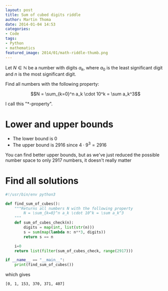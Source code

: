 ```yaml
---
layout: post
title: Sum of cubed digits riddle
author: Martin Thoma
date: 2014-01-04 14:53
categories:
- Code
tags:
- Python
- mathematics
featured_image: 2014/01/math-riddle-thumb.png
---
```


Let $N \in \mathbb{N}$ be a number with digits $a_k$, where $a_0$ is the least
significant digit and $n$ is the most significant digit.

Find all numbers with the following property:

$$N = \sum_{k=0}^n a_k \cdot 10^k = \sum a_k^3$$

I call this "*-property".

Lower and upper bounds
======================
* The lower bound is 0
* The upper bound is $2916$ since $4\cdot 9^3 = 2916$

You can find better upper bounds, but as we've just reduced the 
possible number space to only 2917 numbers, it doesn't really matter

Find all solutions
==================

```python
#!/usr/bin/env python3

def find_sum_of_cubes():
    """Returns all numbers N with the following property
        N = \sum_{k=0}^n a_k \cdot 10^k = \sum a_k^3
    """
    def sum_of_cubes_check(n):
        digits = map(int, list(str(n)))
        s = sum(map(lambda n: n**3, digits))
        return s == n

    i=0
    return list(filter(sum_of_cubes_check, range(2917)))

if __name__ == "__main__":
    print(find_sum_of_cubes())
```

which gives

```bash
[0, 1, 153, 370, 371, 407]
```
